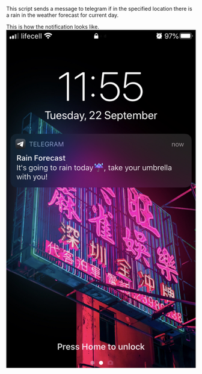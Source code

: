 This script sends a message to telegram if in the specified location there is a rain in the weather forecast for current day.

This is how the notification looks like.
![Notification example](../images/rain_weather_forecast/1.jpeg)